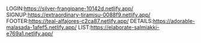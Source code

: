 LOGIN:https://silver-frangipane-10142d.netlify.app/
SIGNUP:https://extraordinary-tiramisu-0088f9.netlify.app/
FOOTER:https://teal-alfajores-c2ca87.netlify.app/
DETAILS:https://adorable-malasada-1afef5.netlify.app/
LIST:https://elaborate-salmiakki-e769a1.netlify.app/
